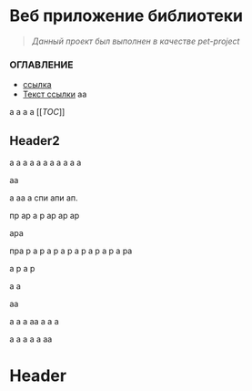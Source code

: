 # Веб приложение библиотеки
> *Данный проект был выполнен в качестве pet-project*
### ОГЛАВЛЕНИЕ
* [ссылка](#header)
* [Текст ссылки](#твоё_название)
аа

а
а
а
а
[[_TOC_]]
## Header2

а
а
а
а
а
а
а
а
а
а
а

аа

а
аа
а спи апи ап. 

пр
ар
а
р
ар
ар
ар




ара

пра
р
а
р
а
р
а
р
а
р
а
р
а
р
а
ра

а
р
а
р

а
а

аа

а
а
а
аа
а
а
а

а
а
а
а
а
аа
<a name="твоё_название"></a> 
<a name="abcd"></a>
# Header
